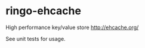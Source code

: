 ringo-ehcache
=============

High performance key/value store http://ehcache.org/

See unit tests for usage.
